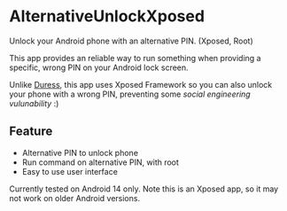 # AlternativeUnlockXposed
Unlock your Android phone with an alternative PIN. (Xposed, Root)

This app provides an reliable way to run something when providing a specific, wrong PIN on your Android lock screen.

Unlike [Duress](https://play.google.com/store/apps/details?id=me.lucky.duress&hl=en&gl=US), this app uses Xposed Framework so you can also unlock your phone with a wrong PIN, preventing some *social engineering vulunability* :)

## Feature

- Alternative PIN to unlock phone
- Run command on alternative PIN, with root
- Easy to use user interface


Currently tested on Android 14 only. Note this is an Xposed app, so it may not work on older Android versions.
